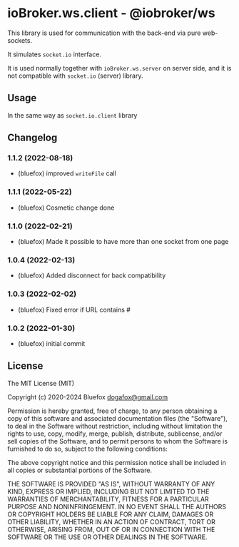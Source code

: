 # ioBroker.ws.client - @iobroker/ws

This library is used for communication with the back-end via pure web-sockets.

It simulates `socket.io` interface.

It is used normally together with `ioBroker.ws.server` on server side, and it is not compatible with `socket.io` (server) library.

## Usage

In the same way as `socket.io.client` library

<!--
	Placeholder for the next version (at the beginning of the line):
	### **WORK IN PROGRESS**
-->

## Changelog

### 1.1.2 (2022-08-18)

-   (bluefox) improved `writeFile` call

### 1.1.1 (2022-05-22)

-   (bluefox) Cosmetic change done

### 1.1.0 (2022-02-21)

-   (bluefox) Made it possible to have more than one socket from one page

### 1.0.4 (2022-02-13)

-   (bluefox) Added disconnect for back compatibility

### 1.0.3 (2022-02-02)

-   (bluefox) Fixed error if URL contains #

### 1.0.2 (2022-01-30)

-   (bluefox) initial commit

## License

The MIT License (MIT)

Copyright (c) 2020-2024 Bluefox <dogafox@gmail.com>

Permission is hereby granted, free of charge, to any person obtaining a copy
of this software and associated documentation files (the "Software"), to deal
in the Software without restriction, including without limitation the rights
to use, copy, modify, merge, publish, distribute, sublicense, and/or sell
copies of the Software, and to permit persons to whom the Software is
furnished to do so, subject to the following conditions:

The above copyright notice and this permission notice shall be included in
all copies or substantial portions of the Software.

THE SOFTWARE IS PROVIDED "AS IS", WITHOUT WARRANTY OF ANY KIND, EXPRESS OR
IMPLIED, INCLUDING BUT NOT LIMITED TO THE WARRANTIES OF MERCHANTABILITY,
FITNESS FOR A PARTICULAR PURPOSE AND NONINFRINGEMENT. IN NO EVENT SHALL THE
AUTHORS OR COPYRIGHT HOLDERS BE LIABLE FOR ANY CLAIM, DAMAGES OR OTHER
LIABILITY, WHETHER IN AN ACTION OF CONTRACT, TORT OR OTHERWISE, ARISING FROM,
OUT OF OR IN CONNECTION WITH THE SOFTWARE OR THE USE OR OTHER DEALINGS IN
THE SOFTWARE.
